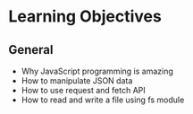 # Learning Objectives

## General
+ Why JavaScript programming is amazing
+ How to manipulate JSON data
+ How to use request and fetch API
+ How to read and write a file using fs module
